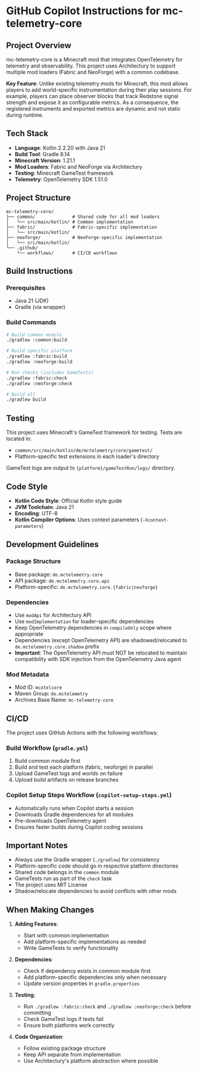 # GitHub Copilot Instructions for mc-telemetry-core

## Project Overview

mc-telemetry-core is a Minecraft mod that integrates OpenTelemetry for telemetry and observability. This project uses Architectury to support multiple mod loaders (Fabric and NeoForge) with a common codebase.

**Key Feature**: Unlike existing telemetry mods for Minecraft, this mod allows players to add world-specific instrumentation during their play sessions. For example, players can place observer blocks that track Redstone signal strength and expose it as configurable metrics. As a consequence, the registered instruments and exported metrics are dynamic and not static during runtime.

## Tech Stack

- **Language**: Kotlin 2.2.20 with Java 21
- **Build Tool**: Gradle 8.14
- **Minecraft Version**: 1.21.1
- **Mod Loaders**: Fabric and NeoForge via Architectury
- **Testing**: Minecraft GameTest framework
- **Telemetry**: OpenTelemetry SDK 1.51.0

## Project Structure

```
mc-telemetry-core/
├── common/              # Shared code for all mod loaders
│   └── src/main/kotlin/ # Common implementation
├── fabric/              # Fabric-specific implementation
│   └── src/main/kotlin/
├── neoforge/            # NeoForge-specific implementation
│   └── src/main/kotlin/
└── .github/
    └── workflows/       # CI/CD workflows
```

## Build Instructions

### Prerequisites
- Java 21 (JDK)
- Gradle (via wrapper)

### Build Commands

```bash
# Build common module
./gradlew :common:build

# Build specific platform
./gradlew :fabric:build
./gradlew :neoforge:build

# Run checks (includes GameTests)
./gradlew :fabric:check
./gradlew :neoforge:check

# Build all
./gradlew build
```

## Testing

This project uses Minecraft's GameTest framework for testing. Tests are located in:
- `common/src/main/kotlin/de/mctelemetry/core/gametest/`
- Platform-specific test extensions in each loader's directory

GameTest logs are output to `{platform}/gameTestRun/logs/` directory.

## Code Style

- **Kotlin Code Style**: Official Kotlin style guide
- **JVM Toolchain**: Java 21
- **Encoding**: UTF-8
- **Kotlin Compiler Options**: Uses context parameters (`-Xcontext-parameters`)

## Development Guidelines

### Package Structure
- Base package: `de.mctelemetry.core`
- API package: `de.mctelemetry.core.api`
- Platform-specific: `de.mctelemetry.core.{fabric|neoforge}`

### Dependencies
- Use `modApi` for Architectury API
- Use `modImplementation` for loader-specific dependencies
- Keep OpenTelemetry dependencies in `compileOnly` scope where appropriate
- Dependencies (except OpenTelemetry API) are shadowed/relocated to `de.mctelemetry.core.shadow` prefix
- **Important**: The OpenTelemetry API must NOT be relocated to maintain compatibility with SDK injection from the OpenTelemetry Java agent

### Mod Metadata
- Mod ID: `mcotelcore`
- Maven Group: `de.mctelemetry`
- Archives Base Name: `mc-telemetry-core`

## CI/CD

The project uses GitHub Actions with the following workflows:

### Build Workflow (`gradle.yml`)
1. Build common module first
2. Build and test each platform (fabric, neoforge) in parallel
3. Upload GameTest logs and worlds on failure
4. Upload build artifacts on release branches

### Copilot Setup Steps Workflow (`copilot-setup-steps.yml`)
- Automatically runs when Copilot starts a session
- Downloads Gradle dependencies for all modules
- Pre-downloads OpenTelemetry agent
- Ensures faster builds during Copilot coding sessions

## Important Notes

- Always use the Gradle wrapper (`./gradlew`) for consistency
- Platform-specific code should go in respective platform directories
- Shared code belongs in the `common` module
- GameTests run as part of the `check` task
- The project uses MIT License
- Shadow/relocate dependencies to avoid conflicts with other mods

## When Making Changes

1. **Adding Features**: 
   - Start with common implementation
   - Add platform-specific implementations as needed
   - Write GameTests to verify functionality

2. **Dependencies**:
   - Check if dependency exists in common module first
   - Add platform-specific dependencies only when necessary
   - Update version properties in `gradle.properties`

3. **Testing**:
   - Run `./gradlew :fabric:check` and `./gradlew :neoforge:check` before committing
   - Check GameTest logs if tests fail
   - Ensure both platforms work correctly

4. **Code Organization**:
   - Follow existing package structure
   - Keep API separate from implementation
   - Use Architectury's platform abstraction where possible
